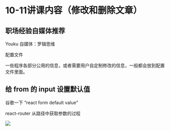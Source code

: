 # 10-11讲课内容（修改和删除文章）

## 职场经验自媒体推荐

Youku 自媒体：罗辑思维

配置文件

一些程序各部分公用的信息，或者需要用户自定制修改的信息，一般都会放到配置文件里面。


## 给 from 的 input 设置默认值

谷歌一下 ”react form default value"

react-router 从路径中获取参数的过程

![](https://github.com/happypeter/digicity-express-api/blob/master/doc/img/005-route.png?raw=true)
